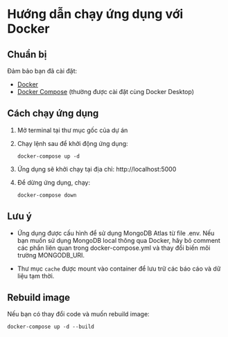 # Hướng dẫn chạy ứng dụng với Docker

## Chuẩn bị

Đảm bảo bạn đã cài đặt:
- [Docker](https://www.docker.com/products/docker-desktop)
- [Docker Compose](https://docs.docker.com/compose/install/) (thường được cài đặt cùng Docker Desktop)

## Cách chạy ứng dụng

1. Mở terminal tại thư mục gốc của dự án

2. Chạy lệnh sau để khởi động ứng dụng:
   ```
   docker-compose up -d
   ```

3. Ứng dụng sẽ khởi chạy tại địa chỉ: http://localhost:5000

4. Để dừng ứng dụng, chạy:
   ```
   docker-compose down
   ```

## Lưu ý

- Ứng dụng được cấu hình để sử dụng MongoDB Atlas từ file .env. Nếu bạn muốn sử dụng MongoDB local thông qua Docker, hãy bỏ comment các phần liên quan trong docker-compose.yml và thay đổi biến môi trường MONGODB_URI.

- Thư mục `cache` được mount vào container để lưu trữ các báo cáo và dữ liệu tạm thời.

## Rebuild image

Nếu bạn có thay đổi code và muốn rebuild image:

```
docker-compose up -d --build
``` 